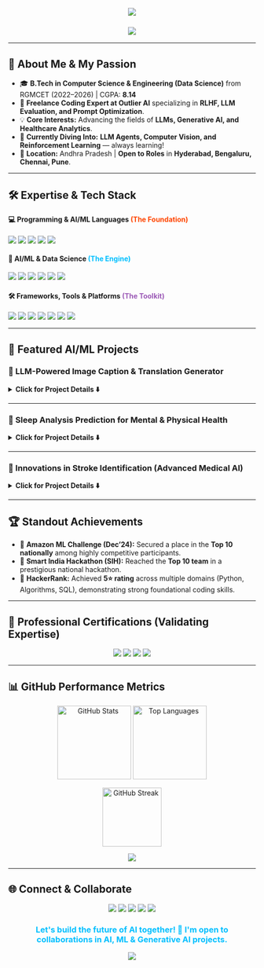 <p align="center">
  <img src="https://capsule-render.vercel.app/api?type=waving&color=gradient&height=250&section=header&text=LOMADA%20SIVA%20RAMI%20REDDY&fontSize=45&fontColor=ffffff&animation=fadeIn&fontAlignY=35&gradientColor=6A11CB,2575FC" />
</p>

<h3 align="center">
  <img src="https://readme-typing-svg.herokuapp.com?color=FF4500&size=24&center=true&vCenter=true&width=800&lines=🚀+Aspiring+AI%2FML+Engineer+&amp;+Data+Scientist;🧠+Passionate+about+LLMs,+Generative+AI,+&amp;+Healthcare+Analytics;💻+Python+•+SQL+•+ML+•+DL+•+LLMs+•+Outlier+AI+Expert" />
</h3>

---

## 🌟 About Me & My Passion

- 🎓 **B.Tech in Computer Science & Engineering (Data Science)** from RGMCET (2022–2026) | CGPA: **8.14**
- 💼 **Freelance Coding Expert at Outlier AI** specializing in **RLHF, LLM Evaluation, and Prompt Optimization**.
- 💡 **Core Interests:** Advancing the fields of **LLMs, Generative AI, and Healthcare Analytics**.
- 🌱 **Currently Diving Into:** **LLM Agents, Computer Vision, and Reinforcement Learning** — always learning!
- 📍 **Location:** Andhra Pradesh | **Open to Roles** in **Hyderabad, Bengaluru, Chennai, Pune**.

---

## 🛠️ Expertise & Tech Stack

#### 💻 Programming & AI/ML Languages <span style="color:#FF4500;">(The Foundation)</span>
<p>
  <img src="https://img.shields.io/badge/Python-3776AB?style=for-the-badge&logo=python&logoColor=white&color=306998" />
  <img src="https://img.shields.io/badge/SQL-4479A1?style=for-the-badge&logo=mysql&logoColor=white&color=00758F" />
  <img src="https://img.shields.io/badge/JavaScript-F7DF1E?style=for-the-badge&logo=javascript&logoColor=black&color=F0DB4F" />
  <img src="https://img.shields.io/badge/C-A8B9C4?style=for-the-badge&logo=c&logoColor=black&color=00599C" />
  <img src="https://img.shields.io/badge/Java-007396?style=for-the-badge&logo=java&logoColor=white&color=5382A1" />
</p>

#### 🧠 AI/ML & Data Science <span style="color:#00BFFF;">(The Engine)</span>
<p>
  <img src="https://img.shields.io/badge/Machine%20Learning-FFD700?style=for-the-badge&logo=tensorflow&logoColor=black&color=FFC300" />
  <img src="https://img.shields.io/badge/Deep%20Learning-FF6F00?style=for-the-badge&logo=tensorflow&logoColor=white&color=FF5733" />
  <img src="https://img.shields.io/badge/Generative%20AI-4285F4?style=for-the-badge&logo=google&logoColor=white&color=4285F4" />
  <img src="https://img.shields.io/badge/LLMs%20(LangChain)-1A73E8?style=for-the-badge&logo=chainlink&logoColor=white&color=20B2AA" />
  <img src="https://img.shields.io/badge/PyTorch-EE4C2C?style=for-the-badge&logo=pytorch&logoColor=white&color=EE4C2C" />
  <img src="https://img.shields.io/badge/Scikit--Learn-F7931E?style=for-the-badge&logo=scikit-learn&logoColor=white&color=F7931E" />
</p>

#### 🛠️ Frameworks, Tools & Platforms <span style="color:#9B59B6;">(The Toolkit)</span>
<p>
  <img src="https://img.shields.io/badge/Streamlit-FF4B4B?style=for-the-badge&logo=streamlit&logoColor=white&color=FF4B4B" />
  <img src="https://img.shields.io/badge/TensorFlow-FF6F00?style=for-the-badge&logo=tensorflow&logoColor=white&color=FF6F00" />
  <img src="https://img.shields.io/badge/Keras-D00000?style=for-the-badge&logo=keras&logoColor=white&color=D00000" />
  <img src="https://img.shields.io/badge/Git-F05032?style=for-the-badge&logo=git&logoColor=white&color=F05032" />
  <img src="https://img.shields.io/badge/GitHub-181717?style=for-the-badge&logo=github&logoColor=white&color=181717" />
  <img src="https://img.shields.io/badge/Tableau-E97627?style=for-the-badge&logo=tableau&logoColor=white&color=E97627" />
  <img src="https://img.shields.io/badge/Power%20BI-F2C811?style=for-the-badge&logo=power%20bi&logoColor=black&color=F2C811" />
</p>

---

## 🚀 Featured AI/ML Projects

### 🌟 LLM-Powered Image Caption & Translation Generator
<details>
<summary><b>Click for Project Details ⬇️</b></summary>
  
- **What it is:** A sophisticated **Streamlit web application** that generates descriptive captions for images and translates them into multiple Indian languages.
- **Key Technology:** Integrated **OpenAI GPT-3.5 Turbo** to leverage its multilingual capabilities.
- **Impact:** Showcases full-stack Generative AI application development.
- **Tools:** **Python, Streamlit, OpenAI APIs, Computer Vision Libraries**.
- ****
  
[**View Repository**](https://github.com/lomadasivaramireddy/LLM-Powered-Image-Caption-Translation-Generator)
</details>

---

### 💚 Sleep Analysis Prediction for Mental & Physical Health
<details>
<summary><b>Click for Project Details ⬇️</b></summary>

- **What it is:** Predictive modeling project focused on assessing sleep quality's impact on health.
- **Performance:** Achieved impressive prediction accuracy of **~97%** using optimized **Random Forest and Ridge Regression models**.
- **Methodology:** Comprehensive **EDA, feature engineering, and hyperparameter tuning** were crucial.
- **Tools:** **Python, Scikit-learn, Pandas, Matplotlib/Seaborn**.
  
[**View Repository**](https://github.com/lomadasivaramireddy/Sleep-Quality-Prediction)
</details>

---

### 🧠 Innovations in Stroke Identification (Advanced Medical AI)
<details>
<summary><b>Click for Project Details ⬇️</b></summary>

- **What it is:** An advanced deep learning project for early and accurate stroke detection.
- **Core Model:** Developed a highly effective **GA-BiLSTM (Genetic Algorithm-Bidirectional LSTM) model**, yielding an accuracy of **~96.5%**.
- **Unique Approach:** Combined **CNN-based feature extraction** with a **genetic algorithm for optimal feature selection**.
- **Benchmarked Against:** RF, SVM, ANN, and DNN to validate superior performance.
- **Tools:** **Python, TensorFlow, Keras, CNN, BiLSTM**.
  
[**View Repository**](https://github.com/lomadasivaramireddy)
</details>

---

## 🏆 Standout Achievements

- 🥇 **Amazon ML Challenge (Dec’24):** Secured a place in the **Top 10 nationally** among highly competitive participants.
- 🥈 **Smart India Hackathon (SIH):** Reached the **Top 10 team** in a prestigious national hackathon.
- 🏅 **HackerRank:** Achieved **5⭐ rating** across multiple domains (Python, Algorithms, SQL), demonstrating strong foundational coding skills.

---

## 📑 Professional Certifications (Validating Expertise)

<p align="center">
  <img src="https://img.shields.io/badge/AWS%20Cloud%20Practitioner-FF9900?style=for-the-badge&logo=amazon-aws&logoColor=white&color=FF9900" />
  <img src="https://img.shields.io/badge/Prompt%20Design%20(Vertex%20AI)-4285F4?style=for-the-badge&logo=googlecloud&logoColor=white&color=4285F4" />
  <img src="https://img.shields.io/badge/Generative%20AI%20Fundamentals-F05032?style=for-the-badge&logo=databricks&logoColor=white&color=F05032" />
  <img src="https://img.shields.io/badge/Google%20Analytics-E37400?style=for-the-badge&logo=googleanalytics&logoColor=white&color=E37400" />
</p>

---

## 📊 GitHub Performance Metrics

<p align="center">
  <img src="https://github-readme-stats.vercel.app/api?username=lomadasivaramireddy&show_icons=true&theme=gotham&title_color=00BFFF&icon_color=00BFFF&text_color=ffffff&bg_color=1F2022&hide_border=true&rank_icon=github" height="150" alt="GitHub Stats"/>
  <img src="https://github-readme-stats.vercel.app/api/top-langs/?username=lomadasivaramireddy&layout=compact&theme=gotham&title_color=FF4500&icon_color=FF4500&text_color=ffffff&bg_color=1F2022&hide_border=true" height="150" alt="Top Languages"/>
</p>

<p align="center">
  <img src="https://github-readme-streak-stats.herokuapp.com/?user=lomadasivaramireddy&theme=gotham&hide_border=true&stroke=00BFFF&background=1F2022&ring=FF4500&fire=FF4500" height="120" alt="GitHub Streak"/>
</p>

<p align="center">
  <img src="https://komarev.com/ghpvc/?username=lomadasivaramireddy&label=Profile%20Views%20(Recruiter%20Check)&color=00BFFF&style=for-the-badge" />
</p>

---

## 🌐 Connect & Collaborate

<p align="center">
  <a href="mailto:sivaramireddylomada@gmail.com"><img src="https://img.shields.io/badge/Email-D14836?style=for-the-badge&logo=gmail&logoColor=white&color=EA4335" /></a>
  <a href="https://www.linkedin.com/in/lomadasivaramireddy/"><img src="https://img.shields.io/badge/LinkedIn-0077B5?style=for-the-badge&logo=linkedin&logoColor=white&color=0077B5" /></a>
  <a href="https://leetcode.com/"><img src="https://img.shields.io/badge/LeetCode-FFA116?style=for-the-badge&logo=leetcode&logoColor=black&color=FFA116" /></a>
  <a href="https://www.kaggle.com/"><img src="https://img.shields.io/badge/Kaggle-20BEFF?style=for-the-badge&logo=kaggle&logoColor=white&color=20BEFF" /></a>
  <a href="https://github.com/lomadasivaramireddy"><img src="https://img.shields.io/badge/GitHub-100000?style=for-the-badge&logo=github&logoColor=white&color=181717" /></a>
</p>

<h3 align="center" style="color:#00BFFF;">
  Let's build the future of AI together! 🤝 I'm open to collaborations in AI, ML & Generative AI projects.
</h3>

<p align="center">
  <img src="https://capsule-render.vercel.app/api?type=waving&color=gradient&height=150&section=footer&gradientColor=6A11CB,2575FC" />
</p>
